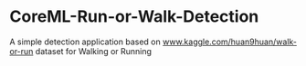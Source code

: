 # CoreML-Run-or-Walk-Detection
A simple detection application based on www.kaggle.com/huan9huan/walk-or-run dataset for Walking or Running
